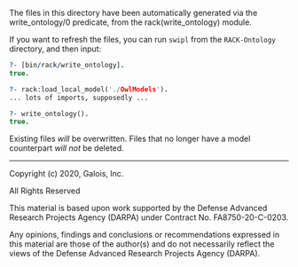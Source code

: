 The files in this directory have been automatically generated via the
write_ontology/0 predicate, from the rack(write_ontology) module.

If you want to refresh the files, you can run `swipl` from the `RACK-Ontology`
directory, and then input:

```prolog
?- [bin/rack/write_ontology].
true.

?- rack:load_local_model('./OwlModels').
... lots of imports, supposedly ...

?- write_ontology().
true.
```

Existing files *will* be overwritten.  Files that no longer have a model
counterpart *will not* be deleted.

---
Copyright (c) 2020, Galois, Inc.

All Rights Reserved

This material is based upon work supported by the Defense Advanced Research Projects Agency (DARPA) under Contract No. FA8750-20-C-0203.

Any opinions, findings and conclusions or recommendations expressed in this material are those of the author(s) and do not necessarily reflect the views of the Defense Advanced Research Projects Agency (DARPA).
